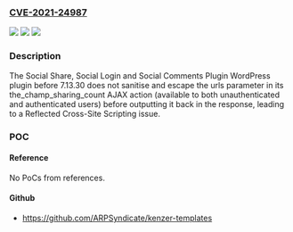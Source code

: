 ### [CVE-2021-24987](https://cve.mitre.org/cgi-bin/cvename.cgi?name=CVE-2021-24987)
![](https://img.shields.io/static/v1?label=Product&message=Social%20Share%2C%20Social%20Login%20and%20Social%20Comments%20Plugin%20%E2%80%93%20Super%20Socializer&color=blue)
![](https://img.shields.io/static/v1?label=Version&message=7.13.30%3C%207.13.30%20&color=brighgreen)
![](https://img.shields.io/static/v1?label=Vulnerability&message=CWE-79%20Cross-site%20Scripting%20(XSS)&color=brighgreen)

### Description

The Social Share, Social Login and Social Comments Plugin WordPress plugin before 7.13.30 does not sanitise and escape the urls parameter in its the_champ_sharing_count AJAX action (available to both unauthenticated and authenticated users) before outputting it back in the response, leading to a Reflected Cross-Site Scripting issue.

### POC

#### Reference
No PoCs from references.

#### Github
- https://github.com/ARPSyndicate/kenzer-templates

